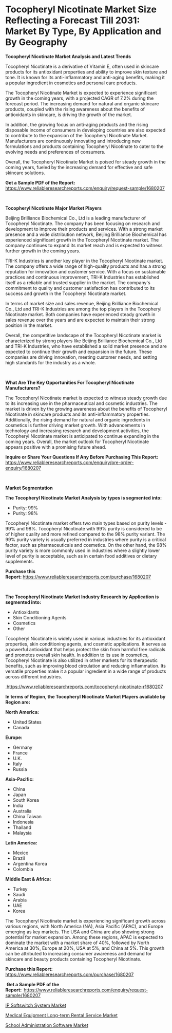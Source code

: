 <p><h1>Tocopheryl Nicotinate Market Size Reflecting a Forecast Till 2031: Market By Type, By Application and By Geography</h1></p><p><strong>Tocopheryl Nicotinate Market Analysis and Latest Trends</strong></p>
<p><p>Tocopheryl Nicotinate is a derivative of Vitamin E, often used in skincare products for its antioxidant properties and ability to improve skin texture and tone. It is known for its anti-inflammatory and anti-aging benefits, making it a popular ingredient in cosmetics and personal care products.</p><p>The Tocopheryl Nicotinate Market is expected to experience significant growth in the coming years, with a projected CAGR of 7.2% during the forecast period. The increasing demand for natural and organic skincare products, coupled with the rising awareness about the benefits of antioxidants in skincare, is driving the growth of the market.</p><p>In addition, the growing focus on anti-aging products and the rising disposable income of consumers in developing countries are also expected to contribute to the expansion of the Tocopheryl Nicotinate Market. Manufacturers are continuously innovating and introducing new formulations and products containing Tocopheryl Nicotinate to cater to the evolving needs and preferences of consumers.</p><p>Overall, the Tocopheryl Nicotinate Market is poised for steady growth in the coming years, fueled by the increasing demand for effective and safe skincare solutions.</p></p>
<p><strong>Get a Sample PDF of the Report:&nbsp;</strong> <a href="https://www.reliableresearchreports.com/enquiry/request-sample/1680207">https://www.reliableresearchreports.com/enquiry/request-sample/1680207</a></p>
<p>&nbsp;</p>
<p><strong>Tocopheryl Nicotinate Major Market Players</strong></p>
<p><p>Beijing Brilliance Biochemical Co., Ltd is a leading manufacturer of Tocopheryl Nicotinate. The company has been focusing on research and development to improve their products and services. With a strong market presence and a wide distribution network, Beijing Brilliance Biochemical has experienced significant growth in the Tocopheryl Nicotinate market. The company continues to expand its market reach and is expected to witness further growth in the coming years.</p><p>TRI-K Industries is another key player in the Tocopheryl Nicotinate market. The company offers a wide range of high-quality products and has a strong reputation for innovation and customer service. With a focus on sustainable practices and continuous improvement, TRI-K Industries has established itself as a reliable and trusted supplier in the market. The company's commitment to quality and customer satisfaction has contributed to its success and growth in the Tocopheryl Nicotinate market.</p><p>In terms of market size and sales revenue, Beijing Brilliance Biochemical Co., Ltd and TRI-K Industries are among the top players in the Tocopheryl Nicotinate market. Both companies have experienced steady growth in sales revenue over the years and are expected to maintain their strong position in the market.</p><p>Overall, the competitive landscape of the Tocopheryl Nicotinate market is characterized by strong players like Beijing Brilliance Biochemical Co., Ltd and TRI-K Industries, who have established a solid market presence and are expected to continue their growth and expansion in the future. These companies are driving innovation, meeting customer needs, and setting high standards for the industry as a whole.</p></p>
<p>&nbsp;</p>
<p><strong>What Are The Key Opportunities For Tocopheryl Nicotinate Manufacturers?</strong></p>
<p><p>The Tocopheryl Nicotinate market is expected to witness steady growth due to its increasing use in the pharmaceutical and cosmetic industries. The market is driven by the growing awareness about the benefits of Tocopheryl Nicotinate in skincare products and its anti-inflammatory properties. Additionally, the rising demand for natural and organic ingredients in cosmetics is further driving market growth. With advancements in technology and increasing research and development activities, the Tocopheryl Nicotinate market is anticipated to continue expanding in the coming years. Overall, the market outlook for Tocopheryl Nicotinate appears positive with a promising future ahead.</p></p>
<p><strong>Inquire or Share Your Questions If Any Before Purchasing This Report:</strong> <a href="https://www.reliableresearchreports.com/enquiry/pre-order-enquiry/1680207">https://www.reliableresearchreports.com/enquiry/pre-order-enquiry/1680207</a></p>
<p>&nbsp;</p>
<p><strong>Market Segmentation</strong></p>
<p><strong>The Tocopheryl Nicotinate Market Analysis by types is segmented into:</strong></p>
<p><ul><li>Purity: 99%</li><li>Purity: 98%</li></ul></p>
<p><p>Tocopheryl Nicotinate market offers two main types based on purity levels - 99% and 98%. Tocopheryl Nicotinate with 99% purity is considered to be of higher quality and more refined compared to the 98% purity variant. The 99% purity variety is usually preferred in industries where purity is a critical factor, such as pharmaceuticals and cosmetics. On the other hand, the 98% purity variety is more commonly used in industries where a slightly lower level of purity is acceptable, such as in certain food additives or dietary supplements.</p></p>
<p><strong>Purchase this Report:&nbsp;</strong><a href="https://www.reliableresearchreports.com/purchase/1680207">https://www.reliableresearchreports.com/purchase/1680207</a></p>
<p>&nbsp;</p>
<p><strong>The Tocopheryl Nicotinate Market Industry Research by Application is segmented into:</strong></p>
<p><ul><li>Antioxidants</li><li>Skin Conditioning Agents</li><li>Cosmetics</li><li>Other</li></ul></p>
<p><p>Tocopheryl Nicotinate is widely used in various industries for its antioxidant properties, skin conditioning agents, and cosmetic applications. It serves as a powerful antioxidant that helps protect the skin from harmful free radicals and promotes overall skin health. In addition to its use in cosmetics, Tocopheryl Nicotinate is also utilized in other markets for its therapeutic benefits, such as improving blood circulation and reducing inflammation. Its versatile properties make it a popular ingredient in a wide range of products across different industries.</p></p>
<p><a href="https://www.reliableresearchreports.com/tocopheryl-nicotinate-r1680207">&nbsp;https://www.reliableresearchreports.com/tocopheryl-nicotinate-r1680207</a></p>
<p><strong>In terms of Region, the Tocopheryl Nicotinate Market Players available by Region are:</strong></p>
<p>
    <p> <strong> North America: </strong>
        <ul>
            <li>United States</li>
            <li>Canada</li>
        </ul>
        </p> 
    <p> <strong> Europe: </strong>
        <ul>
            <li>Germany</li>
            <li>France</li>
            <li>U.K.</li>
            <li>Italy</li>
            <li>Russia</li>
        </ul>
        </p> 
    <p> <strong> Asia-Pacific: </strong>
        <ul>
            <li>China</li>
            <li>Japan</li>
            <li>South Korea</li>
            <li>India</li>
            <li>Australia</li>
            <li>China Taiwan</li>
            <li>Indonesia</li>
            <li>Thailand</li>
            <li>Malaysia</li>
        </ul>
        </p> 
    <p> <strong> Latin America: </strong>
        <ul>
            <li>Mexico</li>
            <li>Brazil</li>
            <li>Argentina Korea</li>
            <li>Colombia</li>
        </ul>
        </p> 
    <p> <strong> Middle East & Africa: </strong>
        <ul>
            <li>Turkey</li>
            <li>Saudi</li>
            <li>Arabia</li>
            <li>UAE</li>
            <li>Korea</li>
        </ul>
    </p>
    </p>
<p><p>The Tocopheryl Nicotinate market is experiencing significant growth across various regions, with North America (NA), Asia Pacific (APAC), and Europe emerging as key markets. The USA and China are also showing strong potential for market expansion. Among these regions, APAC is expected to dominate the market with a market share of 40%, followed by North America at 30%, Europe at 20%, USA at 5%, and China at 5%. This growth can be attributed to increasing consumer awareness and demand for skincare and beauty products containing Tocopheryl Nicotinate.</p></p>
<p><strong>Purchase this Report: </strong><a href="https://www.reliableresearchreports.com/purchase/1680207">https://www.reliableresearchreports.com/purchase/1680207</a></p>
<p>&nbsp;<strong>Get a Sample PDF of the Report:&nbsp;&nbsp;</strong><a href="https://www.reliableresearchreports.com/enquiry/request-sample/1680207">https://www.reliableresearchreports.com/enquiry/request-sample/1680207</a></p>
<p><strong></strong></p>
<p><p><a href="https://medium.com/@soloncarter54/decoding-ip-softswitch-system-market-metrics-market-share-trends-and-growth-patterns-a586103d9866">IP Softswitch System Market</a></p><p><a href="https://medium.com/@mylahoney6745/analyzing-medical-equipment-long-term-rental-service-market-global-industry-perspective-and-b0ccdad174db">Medical Equipment Long-term Rental Service Market</a></p><p><a href="https://medium.com/@tracey.skinner9085/school-administration-software-market-trends-forecast-and-competitive-analysis-to-2031-641d2e7a23fb">School Administration Software Market</a></p></p>